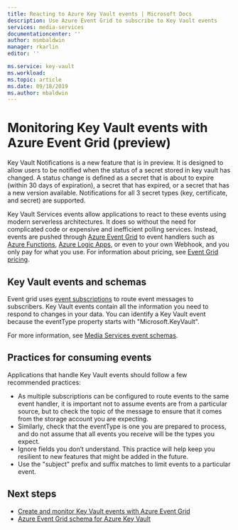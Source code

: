 ```yaml
---
title: Reacting to Azure Key Vault events | Microsoft Docs
description: Use Azure Event Grid to subscribe to Key Vault events
services: media-services
documentationcenter: ''
author: msmbaldwin
manager: rkarlin
editor: ''

ms.service: key-vault
ms.workload: 
ms.topic: article
ms.date: 09/18/2019
ms.author: mbaldwin
---
```

 
# Monitoring Key Vault events with Azure Event Grid (preview)

Key Vault Notifications is a new feature that is in preview. It is designed to allow users to be notified when the status of a secret stored in key vault has changed. A status change is defined as a secret that is about to expire (within 30 days of expiration), a secret that has expired, or a secret that has a new version available. Notifications for all 3 secret types (key, certificate, and secret) are supported.

Key Vault Services events allow applications to react to these events using modern serverless architectures. It does so without the need for complicated code or expensive and inefficient polling services. Instead, events are pushed through [Azure Event Grid](https://azure.microsoft.com/services/event-grid/) to event handlers such as [Azure Functions](https://azure.microsoft.com/services/functions/), [Azure Logic Apps](https://azure.microsoft.com/services/logic-apps/), or even to your own Webhook, and you only pay for what you use. For information about pricing, see [Event Grid pricing](https://azure.microsoft.com/pricing/details/event-grid/).

## Key Vault events and schemas

Event grid uses [event subscriptions](../event-grid/concepts.md#event-subscriptions) to route event messages to subscribers. Key Vault events contain all the information you need to respond to changes in your data. You can identify a Key Vault event because the eventType property starts with "Microsoft.KeyVault".

For more information, see [Media Services event schemas](../event-grid/event-schema-key-vault.md).

## Practices for consuming events

Applications that handle Key Vault events should follow a few recommended practices:

* As multiple subscriptions can be configured to route events to the same event handler, it is important not to assume events are from a particular source, but to check the topic of the message to ensure that it comes from the storage account you are expecting.
* Similarly, check that the eventType is one you are prepared to process, and do not assume that all events you receive will be the types you expect.
* Ignore fields you don’t understand.  This practice will help keep you resilient to new features that might be added in the future.
* Use the "subject" prefix and suffix matches to limit events to a particular event.

## Next steps

* [Create and monitor Key Vault events with Azure Event Grid](event-grid-tutorial.md)
* [Azure Event Grid schema for Azure Key Vault](../event-grid/event-schema-key-vault.md)

